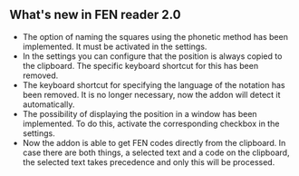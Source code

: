 ## What's new in FEN reader 2.0
  
* The option of naming the squares using the phonetic method has been implemented. It must be activated in the settings.
* In the settings you can configure that the position is always copied to the clipboard. The specific keyboard shortcut for this has been removed.
* The keyboard shortcut for specifying the language of the notation has been removed. It is no longer necessary, now the addon will detect it automatically.
* The possibility of displaying the position in a window has been implemented. To do this, activate the corresponding checkbox in the settings.
* Now the addon is able to get FEN codes directly from the clipboard. In case there are both things, a selected text and a code on the clipboard, the selected text takes precedence and only this will be processed. 
